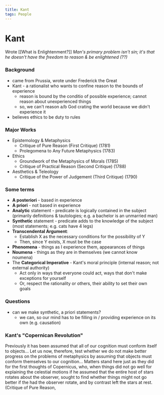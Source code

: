 ```yaml
---
title: Kant
tags: People
---
```


# Kant
Wrote [[What is Enlightenment?]]
*Man's primary problem isn't sin; it's that he doesn't have the freedom to reason & be enlightened (??)*

### Background
- came from Prussia, wrote under Frederick the Great
- Kant - a rationalist who wants to confine reason to the bounds of experience
	- reason is bound by the conditio of possible experience; cannot reason about unexperienced things
	- so, we can't reason a/b God crating the world because we didn't experience it
- believes ethics to be duty to rules

### Major Works
- Epistemology & Metaphysics
	- Critique of Pure Reason (First Critique) (1781)
	- Prolegomena to Any Future Metaphysics (1783)
- Ethics
	- Groundwork of the Metaphysics of Morals (1785)
	- Critique of Practical Reason (Second Critique) (1788)
- Aesthetics & Teleology
	- Critique of the Power of Judgement (Third Critique) (1790)

### Some terms
- **A posteriori** - based in experience
- **A priori** - not based in experience
- **Analytic** statement - predicate is logically contained in the subject (primarily definitions & tautologies; e.g. a bachelor is an unmarried man)
- **Synthetic** statement - predicate adds to the knowledge of the subject (most statements; e.g. cats have 4 legs)
- **Transcendental Argument**:
	- Establish X as the necessary conditions for the possibility of Y
	- Then, since Y exists, X must be the case
- **Phenomena** - things as I experience them, appearances of things
- **Noumena** - things as they are in themselves (we cannot know noumena)
- The **Categorical Imperative** - Kant's moral principle (internal reason; not external authority)
	- Act only in ways that everyone could act, ways that don't make exceptions for yourself
	- Or, respect the rationality or others, their ability to set their own goals

### Questions
- can we make synthetic, a priori statements?
	- we can, so our mind has to be filling in / providing experience on its own (e.g. causation)


### Kant's "Copernican Revolution"
Previously it has been assumed that all of our cognition must conform itself to objects… Let us now, therefore, test whether we do not make better progress on the problems of metaphysics by assuming that objects must conform themselves to our cognition… Matters stand here just as they did for the first thoughts of Copernicus, who, when things did not go well for explaining the celestial motions if he assumed that the entire host of stars rotates about the observer, sought to find whether things might not go better if the had the observer rotate, and by contrast left the stars at rest. (Critique of Pure Reason,